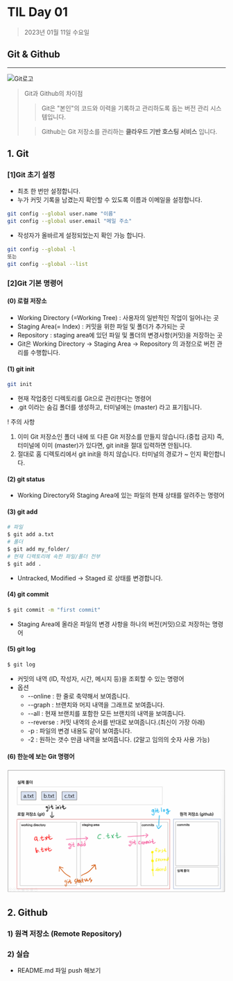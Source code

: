 # TIL Day 01

> 2023년 01월 11일 수요일

## Git & Github
---

![Git로고](https://user-images.githubusercontent.com/49775540/168756716-68f9aebb-380f-4897-8141-78d8403f6113.png)

> Git과 Github의 차이점
> > Git은 "본인"의 코드와 이력을 기록하고 관리하도록 돕는 버전 관리 시스템입니다.
> 
> > Github는 Git 저장소를 관리하는 **클라우드 기반 호스팅 서비스** 입니다.

## 1. Git
### [1]Git 초기 설정
- 최초 한 번만 설정합니다.
- 누가 커밋 기록을 남겼는지 확인할 수 있도록 이름과 이메일을 설정합니다.
```bash
git config --global user.name "이름"
git config --global user.email "메일 주소"
```
- 작성자가 올바르게 설정되었는지 확인 가능 합니다.
```bash
git config --global -l
또는
git config --global --list
```

### [2]Git 기본 명령어
#### (0) 로컬 저장소
- Working Directory (=Working Tree) : 사용자의 일반적인 작업이 일어나는 곳
- Staging Area(= Index) : 커밋을 위한 파일 및 폴더가 추가되는 곳
- Repository : staging area에 있던 파일 및 폴더의 변경사항(커밋)을 저장하는 곳
- Git은 Working Directory -> Staging Area -> Repository 의 과정으로 버전 관리를 수행합니다.


#### (1) git init
```bash
git init
```
- 현재 작업중인 디렉토리를 Git으로 관리한다는 명령어
- .git 이라는 숨김 폴더를 생성하고, 터미널에는 (master) 라고 표기됩니다.

! 주의 사항
1. 이미 Git 저장소인 폴더 내에 또 다른 Git 저장소를 만들지 않습니다.(중첩 금지) 즉, 터미널에 이미 (master)가 있다면, git init을 절대 입력하면 안됩니다.
2. 절대로 홈 디렉토리에서 git init을 하지 않습니다. 터미널의 경로가 ~ 인지 확인합니다.


#### (2) git status
- Working Directory와 Staging Area에 있는 파일의 현재 상태를 알려주는 명령어
#### (3) git add
```bash
# 파일
$ git add a.txt
# 폴더
$ git add my_folder/
# 현재 디렉토리에 속한 파일/폴더 전부
$ git add .
```
- Untracked, Modified -> Staged 로 상태를 변경합니다.
#### (4) git commit
```bash
$ git commit -m "first commit"
``` 
- Staging Area에 올라온 파일의 변경 사항을 하나의 버전(커밋)으로 저장하는 명령어
  
#### (5) git log
```bash
$ git log
```
- 커밋의 내역 (ID, 작성자, 시간, 메시지 등)을 조회할 수 있는 명령어
- 옵션
  - --online : 한 줄로 축약해서 보여줍니다.
  - --graph : 브랜치와 머지 내역을 그래프로 보여줍니다.
  - --all : 현재 브랜치를 포함한 모든 브랜치의 내역을 보여줍니다.
  - --reverse : 커밋 내역의 순서를 반대로 보여줍니다.(최신이 가장 아래)
  - -p : 파일의 변경 내용도 같이 보여줍니다.
  - -2 : 원하는 갯수 만큼 내역을 보여줍니다. (2말고 임의의 숫자 사용 가능)
#### (6) 한눈에 보는 Git 명령어
![git_command](https://github.com/kimgunwoo1/TIL/blob/master/%E1%84%89%E1%85%B3%E1%84%8F%E1%85%B3%E1%84%85%E1%85%B5%E1%86%AB%E1%84%89%E1%85%A3%E1%86%BA%202023-01-11%20%E1%84%8B%E1%85%A9%E1%84%92%E1%85%AE%205.43.49.png?raw=true)

## 2. Github
### 1) 원격 저장소 (Remote Repository)

### 2) 실습
- README.md 파일 push 해보기